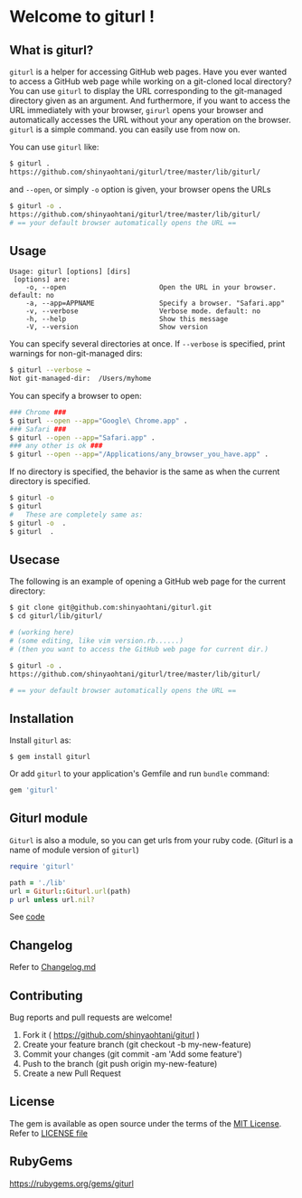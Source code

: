 # Welcome to giturl !

## What is giturl?

`giturl` is a helper for accessing GitHub web pages. Have you ever wanted to access a GitHub web page while working on a git-cloned local directory? You can use `giturl` to display the URL corresponding to the git-managed directory given as an argument. And furthermore, if you want to access the URL immediately with your browser, `girurl` opens your browser and automatically accesses the URL without your any operation on the browser. `giturl` is a simple command. you can easily use from now on.

You can use `giturl` like:

```sh
$ giturl .
https://github.com/shinyaohtani/giturl/tree/master/lib/giturl/
```

and `--open`, or simply `-o` option is given, your browser opens the URLs

```sh
$ giturl -o .
https://github.com/shinyaohtani/giturl/tree/master/lib/giturl/
# == your default browser automatically opens the URL ==
```

## Usage

```usage
Usage: giturl [options] [dirs]
 [options] are:
    -o, --open                       Open the URL in your browser. default: no
    -a, --app=APPNAME                Specify a browser. "Safari.app"
    -v, --verbose                    Verbose mode. default: no
    -h, --help                       Show this message
    -V, --version                    Show version
```

You can specify several directories at once. If `--verbose` is specified, print warnings for non-git-managed dirs:

```sh
$ giturl --verbose ~
Not git-managed-dir:  /Users/myhome
```

You can specify a browser to open:

```sh
### Chrome ###
$ giturl --open --app="Google\ Chrome.app" .
### Safari ###
$ giturl --open --app="Safari.app" .
### any other is ok ###
$ giturl --open --app="/Applications/any_browser_you_have.app" .
```

If no directory is specified, the behavior is the same as when the current directory is specified.

```sh
$ giturl -o
$ giturl
#   These are completely same as:
$ giturl -o  .
$ giturl  .
```

## Usecase

The following is an example of opening a GitHub web page for the current directory:

```sh
$ git clone git@github.com:shinyaohtani/giturl.git
$ cd giturl/lib/giturl/

# (working here)
# (some editing, like vim version.rb......)
# (then you want to access the GitHub web page for current dir.)

$ giturl -o .
https://github.com/shinyaohtani/giturl/tree/master/lib/giturl/

# == your default browser automatically opens the URL ==
```

## Installation

Install `giturl` as:

    $ gem install giturl

Or add `giturl` to your application's Gemfile and run `bundle` command:

```ruby
gem 'giturl'
```

## Giturl module

`Giturl` is also a module, so you can get urls from your ruby code.
(*G*iturl is a name of module version of `giturl`)

```ruby
require 'giturl'

path = './lib'
url = Giturl::Giturl.url(path)
p url unless url.nil?
```

See [code](./lib/giturl.rb)

## Changelog

Refer to [Changelog.md](./CHANGELOG.md)

## Contributing

Bug reports and pull requests are welcome!
1. Fork it ( https://github.com/shinyaohtani/giturl )
1. Create your feature branch (git checkout -b my-new-feature)
1. Commit your changes (git commit -am 'Add some feature')
1. Push to the branch (git push origin my-new-feature)
1. Create a new Pull Request

## License

The gem is available as open source under the terms of the [MIT License](https://opensource.org/licenses/MIT).
Refer to [LICENSE file](./LICENSE)

## RubyGems

https://rubygems.org/gems/giturl
